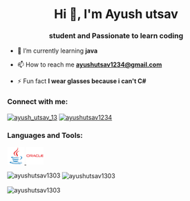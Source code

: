 <h1 align="center">Hi 👋, I'm Ayush utsav</h1>
<h3 align="center">student and Passionate to learn coding</h3>

- 🌱 I’m currently learning **java**

- 📫 How to reach me **ayushutsav1234@gmail.com**

- ⚡ Fun fact **I wear glasses because i can't C#**

<h3 align="left">Connect with me:</h3>
<p align="left">
<a href="https://instagram.com/ayush_utsav_13" target="blank"><img align="center" src="https://raw.githubusercontent.com/rahuldkjain/github-profile-readme-generator/master/src/images/icons/Social/instagram.svg" alt="ayush_utsav_13" height="30" width="40" /></a>
<a href="https://www.hackerrank.com/ayushutsav1234" target="blank"><img align="center" src="https://raw.githubusercontent.com/rahuldkjain/github-profile-readme-generator/master/src/images/icons/Social/hackerrank.svg" alt="ayushutsav1234" height="30" width="40" /></a>
</p>

<h3 align="left">Languages and Tools:</h3>
<p align="left"> <a href="https://www.java.com" target="_blank" rel="noreferrer"> <img src="https://raw.githubusercontent.com/devicons/devicon/master/icons/java/java-original.svg" alt="java" width="40" height="40"/> </a> <a href="https://www.oracle.com/" target="_blank" rel="noreferrer"> <img src="https://raw.githubusercontent.com/devicons/devicon/master/icons/oracle/oracle-original.svg" alt="oracle" width="40" height="40"/> </a> </p>

<p><img align="left" src="https://github-readme-stats.vercel.app/api/top-langs?username=ayushutsav1303&show_icons=true&locale=en&layout=compact" alt="ayushutsav1303" /></p>

<p>&nbsp;<img align="center" src="https://github-readme-stats.vercel.app/api?username=ayushutsav1303&show_icons=true&locale=en" alt="ayushutsav1303" /></p>

<p><img align="center" src="https://github-readme-streak-stats.herokuapp.com/?user=ayushutsav1303&" alt="ayushutsav1303" /></p>
